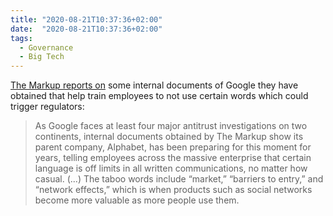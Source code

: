 ```yaml
---
title: "2020-08-21T10:37:36+02:00"
date:  "2020-08-21T10:37:36+02:00"
tags:
  - Governance
  - Big Tech
---
```


[The Markup reports on](https://web.archive.org/web/20200821083807/https://themarkup.org/google-the-giant/2020/08/07/google-documents-show-taboo-words-antitrust) some internal documents of Google they have obtained that help train employees to not use certain words which could trigger regulators:

> As Google faces at least four major antitrust investigations on two continents, internal documents obtained by The Markup show its parent company, Alphabet, has been preparing for this moment for years, telling employees across the massive enterprise that certain language is off limits in all written communications, no matter how casual. (...)
> The taboo words include “market,” “barriers to entry,” and “network effects,” which is when products such as social networks become more valuable as more people use them.
